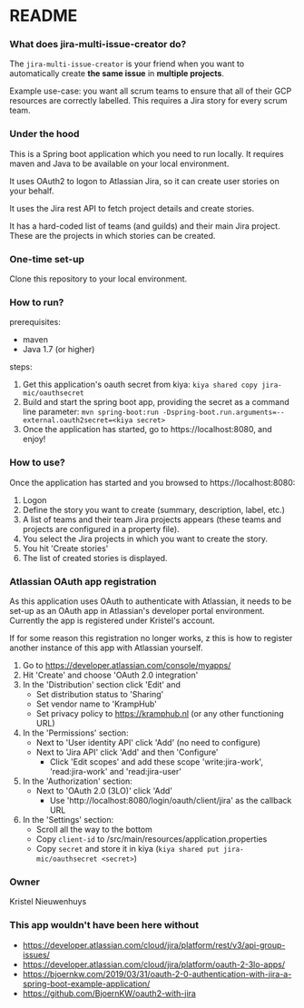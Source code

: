 # README #

### What does jira-multi-issue-creator do? 

The `jira-multi-issue-creator` is your friend when you want to automatically create 
**the same issue** in **multiple projects**.

Example use-case: you want all scrum teams to ensure that all of their GCP resources are correctly labelled.
This requires a Jira story for every scrum team.

### Under the hood
This is a Spring boot application which you need to run locally. 
It requires maven and Java to be available on your local environment.

It uses OAuth2 to logon to Atlassian Jira, so it can create user stories on your behalf.

It uses the Jira rest API to fetch project details and create stories.

It has a hard-coded list of teams (and guilds) and their main Jira project. 
These are the projects in which stories can be created.


### One-time set-up

Clone this repository to your local environment.

### How to run?

prerequisites:

* maven
* Java 1.7 (or higher)  

steps:

1. Get this application's oauth secret from kiya: `kiya shared copy jira-mic/oauthsecret`
2. Build and start the spring boot app, providing the secret as a command line parameter: `mvn spring-boot:run -Dspring-boot.run.arguments=--external.oauth2secret=<kiya secret>`
3. Once the application has started, go to https://localhost:8080, and enjoy!

### How to use?

Once the application has started and you browsed to https://localhost:8080:

1. Logon
2. Define the story you want to create (summary, description, label, etc.)
3. A list of teams and their team Jira projects appears (these teams and projects are configured in a property file). 
4. You select the Jira projects in which you want to create the story.
5. You hit 'Create stories'
6. The list of created stories is displayed.

### Atlassian OAuth app registration

As this application uses OAuth to authenticate with Atlassian, it needs to be set-up as an OAuth app in Atlassian's
developer portal environment. Currently the app is registered under Kristel's account.

If for some reason this registration no longer works, z
this is how to register another instance of this app with Atlassian yourself.

1. Go to https://developer.atlassian.com/console/myapps/
2. Hit 'Create' and choose 'OAuth 2.0 integration'
3. In the 'Distribution' section click 'Edit' and
    * Set distribution status to 'Sharing'
    * Set vendor name to 'KrampHub'
    * Set privacy policy to https://kramphub.nl (or any other functioning URL)
4. In the 'Permissions' section:
   * Next to 'User identity API' click 'Add' (no need to configure)
   * Next to 'Jira API' click 'Add' and then 'Configure'
      * Click 'Edit scopes' and add these scope 'write:jira-work', 'read:jira-work' and 'read:jira-user'
5. In the 'Authorization' section:
    * Next to 'OAuth 2.0 (3LO)' click 'Add'
       * Use 'http://localhost:8080/login/oauth/client/jira' as the callback URL
6. In the 'Settings' section:
    * Scroll all the way to the bottom
    * Copy `client-id` to /src/main/resources/application.properties
    * Copy `secret` and store it in kiya (`kiya shared put jira-mic/oauthsecret <secret>`)

### Owner
Kristel Nieuwenhuys

### This app wouldn't have been here without
* https://developer.atlassian.com/cloud/jira/platform/rest/v3/api-group-issues/
* https://developer.atlassian.com/cloud/jira/platform/oauth-2-3lo-apps/
* https://bjoernkw.com/2019/03/31/oauth-2-0-authentication-with-jira-a-spring-boot-example-application/
* https://github.com/BjoernKW/oauth2-with-jira


